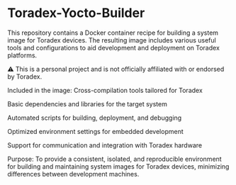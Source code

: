 # Toradex-Yocto-Builder

This repository contains a Docker container recipe for building a system image for Toradex devices. The resulting image includes various useful tools and configurations to aid development and deployment on Toradex platforms.

⚠️ This is a personal project and is not officially affiliated with or endorsed by Toradex.

Included in the image:
Cross-compilation tools tailored for Toradex

Basic dependencies and libraries for the target system

Automated scripts for building, deployment, and debugging

Optimized environment settings for embedded development

Support for communication and integration with Toradex hardware

Purpose:
To provide a consistent, isolated, and reproducible environment for building and maintaining system images for Toradex devices, minimizing differences between development machines.

